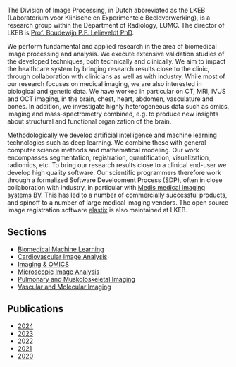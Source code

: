 The Division of Image Processing, in Dutch abbreviated as the LKEB (Laboratorium voor Klinische en Experimentele Beeldverwerking), is a research group within the Department of Radiology, LUMC. The director of LKEB is [Prof. Boudewijn P.F. Lelieveldt PhD](https://www.lumc.nl/afdelingen/radiologie/prof.-dr-ir-b.p.f.-lelieveldt/).

We perform fundamental and applied research in the area of biomedical image processing and analysis. We execute extensive validation studies of the developed techniques, both technically and clinically. We aim to impact the healthcare system by bringing research results close to the clinic, through collaboration with clinicians as well as with industry. While most of our research focuses on medical imaging, we are also interested in biological and genetic data. We have worked in particular on CT, MRI, IVUS and OCT imaging, in the brain, chest, heart, abdomen, vasculature and bones. In addition, we investigate highly heterogeneous data such as omics, imaging and mass-spectrometry combined, e.g. to produce new insights about structural and functional organization of the brain.

Methodologically we develop artificial intelligence and machine learning technologies such as deep learning. We combine these with general computer science methods and mathematical modeling. Our work encompasses segmentation, registration, quantification, visualization, radiomics, etc. To bring our research results close to a clinical end-user we develop high quality software. Our scientific programmers therefore work through a formalized Software Development Process (SDP), often in close collaboration with industry, in particular with [Medis medical imaging systems BV](https://medisimaging.com). This has led to a number of commercially successful products, and spinoff to a number of large medical imaging vendors. The open source image registration software [elastix](https://elastix.dev) is also maintained at LKEB.

## Sections
- [Biomedical Machine Learning](sections/bml.md)
- [Cardiovascular Image Analysis](sections/cia.md)
- [Imaging & OMICS](sections/omics.md)
- [Microscopic Image Analysis](sections/mia.md)
- [Pulmonary and Muskoloskeletal Imaging](sections/pmi.md)
- [Vascular and Molecular Imaging](sections/vmi.md)

## Publications
 - [2024](biblio/2024.md)
 - [2023](biblio/2023.md)
 - [2022](biblio/2022.md)
 - [2021](biblio/2021.md)
 - [2020](biblio/2020.md)
